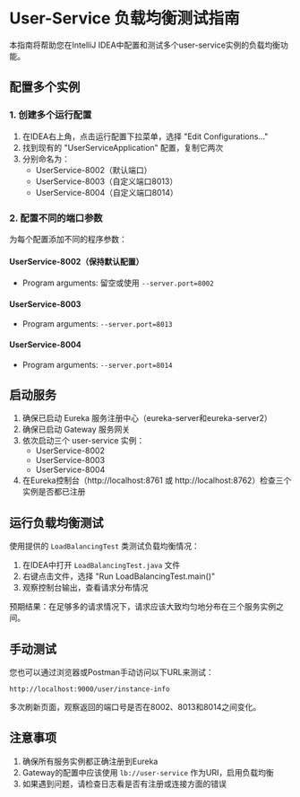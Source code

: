 # User-Service 负载均衡测试指南

本指南将帮助您在IntelliJ IDEA中配置和测试多个user-service实例的负载均衡功能。

## 配置多个实例

### 1. 创建多个运行配置

1. 在IDEA右上角，点击运行配置下拉菜单，选择 "Edit Configurations..."
2. 找到现有的 "UserServiceApplication" 配置，复制它两次
3. 分别命名为：
   - UserService-8002（默认端口）
   - UserService-8003（自定义端口8013）
   - UserService-8004（自定义端口8014）

### 2. 配置不同的端口参数

为每个配置添加不同的程序参数：

#### UserService-8002（保持默认配置）
- Program arguments: 留空或使用 `--server.port=8002`

#### UserService-8003
- Program arguments: `--server.port=8013`

#### UserService-8004
- Program arguments: `--server.port=8014`

## 启动服务

1. 确保已启动 Eureka 服务注册中心（eureka-server和eureka-server2）
2. 确保已启动 Gateway 服务网关
3. 依次启动三个 user-service 实例：
   - UserService-8002
   - UserService-8003
   - UserService-8004
4. 在Eureka控制台（http://localhost:8761 或 http://localhost:8762）检查三个实例是否都已注册

## 运行负载均衡测试

使用提供的 `LoadBalancingTest` 类测试负载均衡情况：

1. 在IDEA中打开 `LoadBalancingTest.java` 文件
2. 右键点击文件，选择 "Run LoadBalancingTest.main()"
3. 观察控制台输出，查看请求分布情况

预期结果：在足够多的请求情况下，请求应该大致均匀地分布在三个服务实例之间。

## 手动测试

您也可以通过浏览器或Postman手动访问以下URL来测试：

```
http://localhost:9000/user/instance-info
```

多次刷新页面，观察返回的端口号是否在8002、8013和8014之间变化。

## 注意事项

1. 确保所有服务实例都正确注册到Eureka
2. Gateway的配置中应该使用 `lb://user-service` 作为URI，启用负载均衡
3. 如果遇到问题，请检查日志看是否有注册或连接方面的错误 